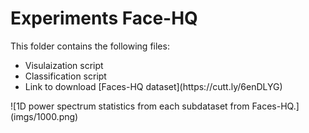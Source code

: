 # Experiments Face-HQ
This folder contains the following files:
 <ul>
  <li>Visulaization script</li>
  <li>Classification script</li>
  <li>Link to download [Faces-HQ dataset](https://cutt.ly/6enDLYG)</li>
</ul> 
![1D power spectrum statistics from each subdataset from Faces-HQ.](imgs/1000.png) 